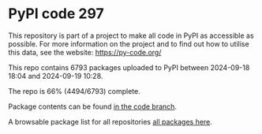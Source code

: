 # PyPI code 297

This repository is part of a project to make all code in PyPI as accessible as possible. For more information 
on the project and to find out how to utilise this data, see the website: https://py-code.org/

This repo contains 6793 packages uploaded to PyPI between 
2024-09-18 18:04 and 2024-09-19 10:28.

The repo is 66% (4494/6793) complete.

Package contents can be found [in the code branch](https://github.com/pypi-data/pypi-mirror-297/tree/code/packages).

A browsable package list for all repositories [all packages here](https://py-code.org/repositories/pypi-mirror-297).



